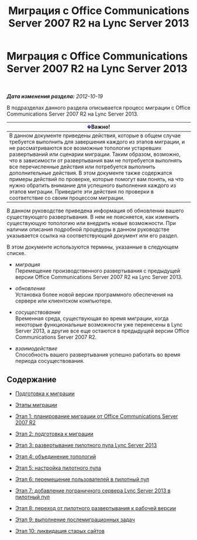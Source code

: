 ﻿---
title: Миграция с Office Communications Server 2007 R2 на Lync Server 2013
TOCTitle: Миграция с Office Communications Server 2007 R2 на Lync Server 2013
ms:assetid: f3fa4f5f-e9a2-4fb7-a12d-20f04173e697
ms:mtpsurl: https://technet.microsoft.com/ru-ru/library/JJ205375(v=OCS.15)
ms:contentKeyID: 49311649
ms.date: 05/19/2016
mtps_version: v=OCS.15
ms.translationtype: HT
---

# Миграция с Office Communications Server 2007 R2 на Lync Server 2013

 

_**Дата изменения раздела:** 2012-10-19_

В подразделах данного раздела описывается процесс миграции с Office Communications Server 2007 R2 на Lync Server 2013.

<table>
<thead>
<tr class="header">
<th><img src="images/JJ618369.important(OCS.15).gif" title="important" alt="important" />Важно!</th>
</tr>
</thead>
<tbody>
<tr class="odd">
<td>В данном документе приведены действия, которые в общем случае требуется выполнить для завершения каждого из этапов миграции, и не рассматриваются все возможные топологии устаревших развертываний или сценарии миграции. Таким образом, возможно, что в зависимости от развертывания вам не потребуется выполнять все перечисленные действия или потребуется выполнить дополнительные действия. В этом документе также содержатся примеры действий по проверке, которые помогут вам понять, на что нужно обратить внимание для успешного выполнения каждого из этапов миграции. Приведите эти действия по проверки в соответствие со своим процессом миграции.</td>
</tr>
</tbody>
</table>


В данном руководстве приведена информация об обновлении вашего существующего развертывания. В нем не поясняется, как изменить существующую топологию или внедрить новые возможности. При наличии описания подробной процедуры в данном руководстве указывается ссылка на соответствующий документ или его раздел.

В этом документе используются термины, указанные в следующем списке.

  - *миграция*   
    Перемещение производственного развертывания с предыдущей версии Office Communications Server 2007 R2 на Lync Server 2013.

<!-- end list -->

  - *обновление*   
    Установка более новой версии программного обеспечения на сервере или клиентском компьютере.

<!-- end list -->

  - *сосуществование*   
    Временная среда, существующая во время миграции, когда некоторые функциональные возможности уже перенесены в Lync Server 2013, а другие все еще остаются в предыдущей версии Office Communications Server 2007 R2.

<!-- end list -->

  - *взаимодействие*   
    Способность вашего развертывания успешно работать во время периода сосуществования.

## Содержание

  - [Подготовка к миграции](before-you-begin-the-migration_1.md)

  - [Этапы миграции](migration-phases_1.md)

  - [Этап 1: планирование миграции от Office Communications Server 2007 R2](phase-1-plan-your-migration-from-office-communications-server-2007-r2.md)

  - [Этап 2: подготовка к миграции](phase-2-prepare-for-migration_1.md)

  - [Этап 3: развертывание пилотного пула Lync Server 2013](phase-3-deploy-lync-server-2013-pilot-pool_1.md)

  - [Этап 4: объединение топологий](phase-4-merge-topologies.md)

  - [Этап 5: настройка пилотного пула](phase-5-configure-the-pilot-pool.md)

  - [Этап 6: перемещение пользователей в пилотный пул](phase-6-move-users-to-the-pilot-pool.md)

  - [Этап 7: добавление пограничного сервера Lync Server 2013 в пилотный пул](phase-7-add-lync-server-2013-edge-server-to-pilot-pool.md)

  - [Этап 8: переход от пилотного развертывания к рабочей версии](phase-8-move-from-pilot-deployment-into-production.md)

  - [Этап 9: выполнение послемиграционных задач](phase-9-complete-post-migration-tasks.md)

  - [Этап 10: ликвидация старых сайтов](phase-10-decommission-legacy-site.md)

